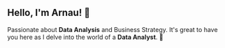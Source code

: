 ## Hello, I'm Arnau! 👋
Passionate about **Data Analysis** and Business Strategy. It's great to have you here as I delve into the world of a **Data Analyst**. 🚀


<!--
**UanraMunoz/UanraMunoz** is a ✨ _special_ ✨ repository because its `README.md` (this file) appears on your GitHub profile.

Here are some ideas to get you started:

- 🔭 I’m currently working on ...
- 🌱 I’m currently learning ...
- 👯 I’m looking to collaborate on ...
- 🤔 I’m looking for help with ...
- 💬 Ask me about ...
- 📫 How to reach me: ...
- 😄 Pronouns: ...
- ⚡ Fun fact: ...
-->
